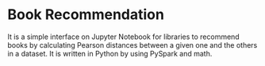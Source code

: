 # Book Recommendation
It is a simple interface on Jupyter Notebook for libraries to recommend books by calculating Pearson distances between a given one and the others in a dataset. It is written in Python by using PySpark and math.
